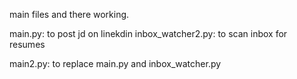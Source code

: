 main files and there working.

main.py: to post jd on linekdin
inbox_watcher2.py: to scan inbox for resumes

main2.py: to replace main.py and inbox_watcher.py